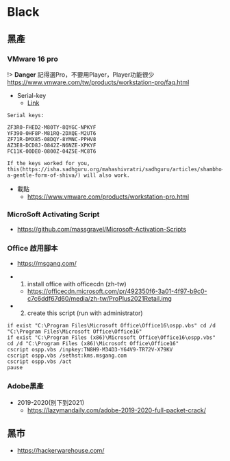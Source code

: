 # Black

## 黑產

### VMware 16 pro

!> **Danger**  記得選Pro，不要用Player，Player功能很少
https://www.vmware.com/tw/products/workstation-pro/faq.html
* Serial-key 
    * [Link](https://gist.github.com/gopalindians/ec3f3076f185b98353f514b26ed76507)

```
Serial keys:

ZF3R0-FHED2-M80TY-8QYGC-NPKYF
YF390-0HF8P-M81RQ-2DXQE-M2UT6
ZF71R-DMX85-08DQY-8YMNC-PPHV8
AZ3E8-DCD8J-0842Z-N6NZE-XPKYF
FC11K-00DE0-0800Z-04Z5E-MC8T6

If the keys worked for you, this(https://isha.sadhguru.org/mahashivratri/sadhguru/articles/shambho-a-gentle-form-of-shiva/) will also work.
```

* 載點
    * https://www.vmware.com/products/workstation-pro.html


### MicroSoft Activating Script 

* https://github.com/massgravel/Microsoft-Activation-Scripts

### Office 啟用腳本

* https://msgang.com/

- 1. install office with officecdn (zh-tw)
    - https://officecdn.microsoft.com/pr/492350f6-3a01-4f97-b9c0-c7c6ddf67d60/media/zh-tw/ProPlus2021Retail.img

- 2. create this script (run with administrator)
```
if exist "C:\Program Files\Microsoft Office\Office16\ospp.vbs" cd /d "C:\Program Files\Microsoft Office\Office16"
if exist "C:\Program Files (x86)\Microsoft Office\Office16\ospp.vbs" cd /d "C:\Program Files (x86)\Microsoft Office\Office16"
cscript ospp.vbs /inpkey:TN8H9-M34D3-Y64V9-TR72V-X79KV
cscript ospp.vbs /sethst:kms.msgang.com
cscript ospp.vbs /act
pause
```

### Adobe黑產

* 2019-2020(別下到2021)
    * https://lazymandaily.com/adobe-2019-2020-full-packet-crack/

## 黑市
- https://hackerwarehouse.com/